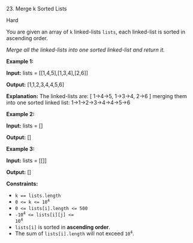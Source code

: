 23\. Merge k Sorted Lists

Hard

You are given an array of `k` linked-lists `lists`, each linked-list is sorted in ascending order.

_Merge all the linked-lists into one sorted linked-list and return it._

**Example 1:**

**Input:** lists = [[1,4,5],[1,3,4],[2,6]]

**Output:** [1,1,2,3,4,4,5,6]

**Explanation:** The linked-lists are: [ 1->4->5, 1->3->4, 2->6 ] merging them into one sorted linked list: 1->1->2->3->4->4->5->6 

**Example 2:**

**Input:** lists = []

**Output:** [] 

**Example 3:**

**Input:** lists = [[]]

**Output:** [] 

**Constraints:**

*   `k == lists.length`
*   <code>0 <= k <= 10<sup>4</sup></code>
*   `0 <= lists[i].length <= 500`
*   <code>-10<sup>4</sup> <= lists[i][j] <= 10<sup>4</sup></code>
*   `lists[i]` is sorted in **ascending order**.
*   The sum of `lists[i].length` will not exceed <code>10<sup>4</sup></code>.